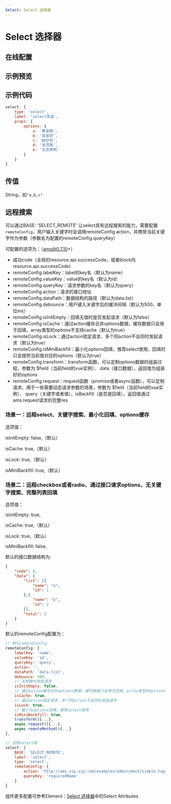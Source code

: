 ```yaml
---
Select: Select 选择器
---
```

# Select 选择器

## 在线配置
<ClientOnly>
<ams-config name="select" type="field"/>
</ClientOnly>

## 示例预览

<ClientOnly>
<demo-list :type="'select'"></demo-list>
</ClientOnly>

## 示例代码
```js
select: {
    type: 'select',
    label: 'select多选',
    props: {
        options: {
            a: '黄金糕',
            b: '双皮奶',
            c: '蚵仔煎',
            d: '龙须面',
            e: '北京烤鸭'
        }
    }
}
```

## 传值
String，如`"a,b,c"`

## 远程搜索 

可以通过BASE: 'SELECT_REMOTE' 让select具有远程搜索的能力，需要配置 `remoteConfig`，用户输入关键字时会调用remoteConfig.action，并携带当前关键字作为参数（参数名为配置的remoteConfig.queryKey）

可配置的选项为：（ams@0.7.10+）
- 成功code（全局的resource.api.successCode，或者block内resource.api.successCode）
- remoteConfig.labelKey：label的key名（默认为name）
- remoteConfig.valueKey：value的key名（默认为id）
- remoteConfig.queryKey：请求参数的key名（默认为query）
- remoteConfig.action：请求的接口地址
- remoteConfig.dataPath：数据结构的路径（默认为data.list）
- remoteConfig.debounce：用户键入关键字后的缓冲间隔（默认为500、单位ms）
- remoteConfig.isInitEmpty：回填无值时是否发起请求（默认为false）
- remoteConfig.isCache：通过action缓存合并options数据，缓存数据只会用于回填，array类型的options不支持cache（默认为true）
- remoteConfig.isLock：通过action锁定请求、多个同action不会同时发起请求（默认为true）
- remoteConfig.isMiniBackfill：最小化options回填，推荐select使用，回填时只会提供当前值对应的options（默认为true）
- remoteConfig.transform：transform函数，可以定制options数据的组装过程，参数为 $field（当前field的vue实例）、 data（接口数据），返回值为组装好的options
- remoteConfig.request：request函数（promise或者async函数），可以定制请求、用于一些需要动态请求参数的场景，参数为 $field（当前field的vue实例）、 query（关键字或者值）、isBackfill（是否是回填），返回值通过ams.request请求的完整res

### 场景一：远程select、关键字搜索、最小化回填、options缓存
选项值：

isInitEmpty: false,（默认）

isCache: true,（默认）

isLock: true,（默认）

isMiniBackfill: true,（默认）

### 场景二：远程checkbox或者radio、通过接口请求options、无关键字搜索、完整列表回填
选项值：

isInitEmpty: true,

isCache: true,（默认）

isLock: true,（默认）

isMiniBackfill: false,

默认的接口数据结构为:
``` json
{
    "code": 0,
    "data": {
        "list": [{
            "name": "a",
            "id": 1
        },{
            "name": "b",
            "id": 2
        }],
        "total": 2
    }
}
```

默认的remoteConfig配置为：

``` js
// 默认remoteConfig
remoteConfig: {
    labelKey: 'name',
    valueKey: 'id',
    queryKey: 'query',
    action: '',
    dataPath: 'data.list',
    debounce: 500,
    // 无参数时发起请求
    isInitEmpty: false,
    // 通过action缓存合并options数据，缓存数据只会用于回填，array类型的options不支持cache
    isCache: true,
    // 通过action锁定请求、多个同action不会同时发起请求
    isLock: true,
    // 最小化options回填，推荐select使用
    isMiniBackfill: true,
    transform(){...},
    async request(){...},
    async remoteMethod(){...}
},
```

``` js
// 远程select框
select: {
    BASE: 'SELECT_REMOTE',
    label: 'select',
    type: 'select',
    remoteConfig: {
        action: 'http://ams.vip.vip.com/examples/admin/mock/simple.tags.json',
        queryKey: 'requiredName'
    }
}
```

组件更多配置可参考Element：[Select 选择器](http://element-cn.eleme.io/#/zh-CN/component/select)中的Select Attributes

